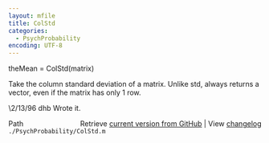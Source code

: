 ```yaml
---
layout: mfile
title: ColStd
categories:
  - PsychProbability
encoding: UTF-8
---
```


theMean = ColStd(matrix)

Take the column standard deviation of a matrix.  Unlike std, always
returns a vector, even if the matrix has only 1 row.

\2/13/96     dhb     Wrote it.


<div class="code_header" style="text-align:right;">
  <span style="float:left;">Path&nbsp;&nbsp;</span> <span class="counter">Retrieve <a href=
  "https://raw.github.com/Psychtoolbox-3/Psychtoolbox-3/beta/./PsychProbability/ColStd.m">current version from GitHub</a> | View <a href=
  "https://github.com/Psychtoolbox-3/Psychtoolbox-3/commits/beta/./PsychProbability/ColStd.m">changelog</a></span>
</div>
<div class="code">
  <code>./PsychProbability/ColStd.m</code>
</div>
